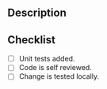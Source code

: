 ## Description
[//]: # (Describe your changes, and link to any related open issues, e.g. fixes #issue)

## Checklist 
[//]: # (Delete the boxes that are not relevant to your changes)
- [ ] Unit tests added.
- [ ] Code is self reviewed.
- [ ] Change is tested locally.
